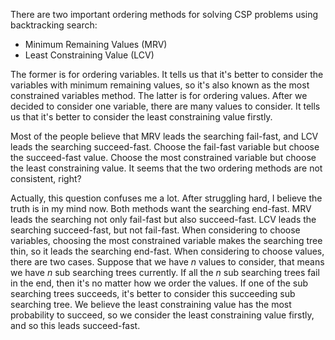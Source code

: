 There are two important ordering methods for solving CSP problems using backtracking search:
- Minimum Remaining Values (MRV)
- Least Constraining Value (LCV)

The former is for ordering variables. It tells us that it's better to consider the variables with minimum remaining values, so it's also known as the most constrained variables method. The latter is for ordering values. After we decided to consider one variable, there are many values to consider. It tells us that it's better to consider the least constraining value firstly.

Most of the people believe that MRV leads the searching fail-fast, and LCV leads the searching succeed-fast. Choose the fail-fast variable but choose the succeed-fast value. Choose the most constrained variable but choose the least constraining value. It seems that the two ordering methods are not consistent, right?

Actually, this question confuses me a lot. After struggling hard, I believe the truth is in my mind now. Both methods want the searching end-fast. MRV leads the searching not only fail-fast but also succeed-fast. LCV leads the searching succeed-fast, but not fail-fast. When considering to choose variables, choosing the most constrained variable makes the searching tree thin, so it leads the searching end-fast. When considering to choose values, there are two cases. Suppose that we have $n$ values to consider, that means we have $n$ sub searching trees currently. If all the $n$ sub searching trees fail in the end, then it's no matter how we order the values. If one of the sub searching trees succeeds, it's better to consider this succeeding sub searching tree. We believe the least constraining value has the most probability to succeed, so we consider the least constraining value firstly, and so this leads succeed-fast.
